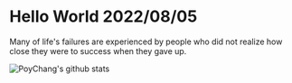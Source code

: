 # Hello World 2022/08/05

Many of life's failures are experienced by people who did not realize how close they were to success when they gave up.

![PoyChang's github stats](https://github-readme-stats.vercel.app/api?username=poychang&show_icons=true&theme=dracula)
